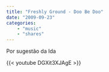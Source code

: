 ```yaml
---
title: "Freshly Ground - Doo Be Doo"
date: "2009-09-23"
categories:
    - "music"
    - "shares"
---
```


Por sugestão da Ida

{{< youtube DGXit3XJAgE >}}

